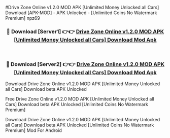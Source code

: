 #Drive Zone Online v1.2.0 MOD APK [Unlimited Money Unlocked all Cars] Download [APK-MOD] - APK Unlocked - [Unlimited Coins No Watermark Premium] npz69



<div align="center">

<h3>🔴 Download [Server1] 👉👉 <a href="https://momento.my/?title=Drive_Zone_Online_v1.2.0_MOD_APK_[Unlimited_Money_Unlocked_all_Cars]_Download">Drive Zone Online v1.2.0 MOD APK [Unlimited Money Unlocked all Cars] Download Mod Apk</a></h3><br>

<h3>🔴 Download [Server2] 👉👉 <a href="https://momento.my/?title=Drive_Zone_Online_v1.2.0_MOD_APK_[Unlimited_Money_Unlocked_all_Cars]_Download">Drive Zone Online v1.2.0 MOD APK [Unlimited Money Unlocked all Cars] Download Mod Apk</a></h3>
</div>



Download Drive Zone Online v1.2.0 MOD APK [Unlimited Money Unlocked all Cars] Download beta APK Unlocked

Free Drive Zone Online v1.2.0 MOD APK [Unlimited Money Unlocked all Cars] Download beta APK Unlocked [Unlimited Coins No Watermark Premium]

Download Drive Zone Online v1.2.0 MOD APK [Unlimited Money Unlocked all Cars] Download beta APK Unlocked [Unlimited Coins No Watermark Premium] Mod For Android
